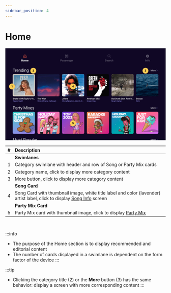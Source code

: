 ```yaml
---
sidebar_position: 4
---
```


# Home

![Home](img/home.png)

|   # | Description                                                                                                            |
| --: | :--------------------------------------------------------------------------------------------------------------------- |
|     | **Swimlanes**                                                                                                          |
|   1 | Category swimlane with header and row of Song or Party Mix cards                                                       |
|   2 | Category name, click to display more category content                                                                  |
|   3 | More button, click to display more category content                                                                  |
|     | **Song Card**                                                                                                          |
|   4 | Song Card with thumbnail image, white title label and color (lavender) artist label, click to display [Song Info](/docs/Screen%20Descriptions/Song%20Info) screen |
|     | **Party Mix Card**                                                                                                     |
|   5 | Party Mix card with thumbnail image, click to display [Party Mix](/docs/Screen%20Descriptions/Party%20Mix) |

<p>&nbsp;</p>

:::info
- The purpose of the Home section is to display recommended and editorial content
- The number of cards displayed in a swimlane is dependent on the form factor of the device
:::

<!-- Favorites and History swimlanes (appear on Home when populated) -->

:::tip
- Clicking the category title (2) or the **More** button (3) has the same behavior: display a screen with more corresponding content
:::
